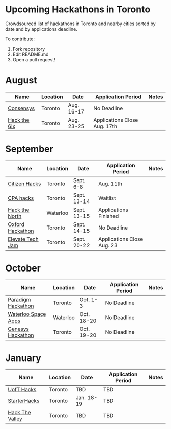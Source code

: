 # Upcoming Hackathons in Toronto
Crowdsourced list of hackathons in Toronto and nearby cities sorted by date and by applications deadline.

To contribute:
 1. Fork repository
 2. Edit README.md
 3. Open a pull request!


# August

 | Name  |  Location | Date | Application Period |  Notes |
 |---|---|---|---|---|
 | [Consensys](https://generalassemb.ly/education/consensys-grants-toronto/toronto/83689)  |  Toronto | Aug. 16-17  |  No Deadline |   |
 | [Hack the 6ix](https://hackthe6ix.com/)  |  Toronto |  Aug. 23-25  | Applications Close Aug. 17th |   |

 
# September
 
 | Name  |  Location | Date | Application Period |  Notes |
 |---|---|---|---|---|
 | [Citizen Hacks](https://www.citizenhacks.com/)  | Toronto | Sept. 6-8 | Aug. 11th |   |
 | [CPA hacks](https://www.cpacanada.ca/en/career-and-professional-development/conferences/2019/september/2019-cpa-hacks-data-driven-financial-analysis)  |  Toronto | Sept. 13-14  |  Waitlist |   |
 | [Hack the North](https://hackthenorth.com/)  |  Waterloo | Sept. 13-15  |  Applications Finished |   |
 | [Oxford Hackathon](https://www.hackworks.com/en/OxfordHackathonLondon)  |  Toronto | Sept. 14-15  |  No Deadline |   |
 | [Elevate Tech Jam](http://elevate.ca/events/tech-jam/)  |  Toronto | Sept. 20-22  |  Applications Close Aug. 23 |   |


 
# October 
 
 | Name  |  Location | Date | Application Period |  Notes |
 |---|---|---|---|---|
 | [Paradigm Hackathon](https://www.hackworks.com/en/paradigmx2019)  | Toronto | Oct. 1-3 | No Deadline |   |
 | [Waterloo Space Apps](https://2019.spaceappschallenge.org/locations/kitchener-waterloo-canada)  | Waterloo | Oct. 18-20 | No Deadline |   |
 | [Genesys Hackathon](https://www.eventbrite.ca/e/genesys-hackathon-prizes-ms-surface-go-osmo-pocket-airpods-focals-by-north-tickets-62890236390?aff=ebdssbdestsearch)  | Toronto | Oct. 19-20 | No Deadline |   |
 
# January

 | Name  |  Location | Date | Application Period |  Notes |
 |---|---|---|---|---|
 | [UofT Hacks](https://uofthacks.com/)  | Toronto | TBD | TBD |   |
 | [StarterHacks](www.starterhacks.ca)  | Toronto | Jan. 18-19 | TBD |   |
 | [Hack The Valley]()  |Toronto | TBD | TBD |   |
